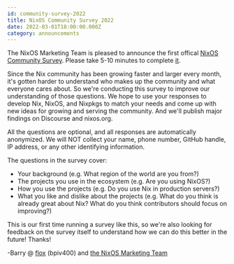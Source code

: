 ```yaml
---
id: community-survey-2022
title: NixOS Community Survey 2022
date: 2022-03-01T18:00:00.000Z
category: announcements
---
```

The NixOS Marketing Team is pleased to announce the first offical [NixOS Community Survey](https://survey.nixos.org/2022). Please take 5-10 minutes to complete [it](https://survey.nixos.org/2022).

Since the Nix community has been growing faster and larger every month, it's gotten harder to understand who makes up the community and what everyone cares about. So we're conducting this survey to improve our understanding of those questions. We hope to use your responses to develop Nix, NixOS, and Nixpkgs to match your needs and come up with new ideas for growing and serving the community. And we'll publish major findings on Discourse and nixos.org.

All the questions are optional, and all responses are automatically anonymized. We will NOT collect your name, phone number, GitHub handle, IP address, or any other identifying information.

The questions in the survey cover:

*   Your background (e.g. What region of the world are you from?)
*   The projects you use in the ecosystem (e.g. Are you using NixOS?)
*   How you use the projects (e.g. Do you use Nix in production servers?)
*   What you like and dislike about the projects (e.g. What do you think is already great about Nix? What do you think contributors should focus on improving?)

This is our first time running a survey like this, so we're also looking for feedback on the survey itself to understand how we can do this better in the future! Thanks!

\-Barry @ [flox](https://floxdev.com) (bpiv400) and [the NixOS Marketing Team](/community/teams/marketing/)
